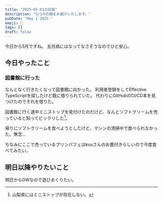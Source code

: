 ```yaml
---
title: "2025-05-01の日報"
description: "5/1の日報をお届けいたします。"
pubDate: "May 1 2025 "
emoji: 🦊
tags: []
draft: false
---
```


今日から5月ですね。 五月病にはなってなさそうなのでひと安心。

## 今日やったこと

### 図書館に行った

なんとなく行きたくなって図書館に向かった。 利用者登録をしてEffective
TypeScriptを探したけど既に借りられていた。
代わりにGitHubのCI/CD本を見つけたのでそれを借りた。

図書館に行く道中ミニストップを見付けたのだけど、なんとソフトクリームを売っていると知ってビックリした[^1]。

帰りにソフトクリームを食べようとしたけど、マシンの清掃中で食べられなかった。無念...

ちなみにここで売っているプリンパフェはkuuさんのお墨付きらしいので今度食べてみたい。

## 明日以降やりたいこと

明日からGWなので遊びまくりたい。

[^1]: 山梨県にはミニストップが存在しない。
